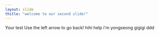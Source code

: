 ```yaml
---
layout: slide
thitle: "welcome to our second slide!"
---
```

Your test
Use the left arrow to go back!
hihi
help
i'm yongseong
gigigi
ddd

